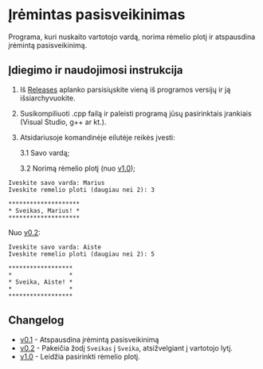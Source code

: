 # Įrėmintas pasisveikinimas
Programa, kuri nuskaito vartotojo vardą, norima rėmelio plotį ir atspausdina įrėmintą pasisveikinimą.

## Įdiegimo ir naudojimosi instrukcija
1. Iš [Releases](https://github.com/metroff/VU_OP_uzd1/releases) aplanko parsisiųskite vieną iš programos versijų ir ją išsiarchyvuokite.
2. Susikompiliuoti .cpp failą ir paleisti programą jūsų pasirinktais įrankiais (Visual Studio, g++ ar kt.).
3. Atsidariusoje komandinėje eilutėje reikės įvesti:

   3.1 Savo vardą;
   
   3.2 Norimą rėmelio plotį (nuo [v1.0](https://github.com/metroff/VU_OP_uzd1/releases/tag/v1.0));
```
Iveskite savo varda: Marius
Iveskite remelio ploti (daugiau nei 2): 3

********************
* Sveikas, Marius! *
********************
```
Nuo [v0.2](https://github.com/metroff/VU_OP_uzd1/releases/tag/v0.2):
```
Iveskite savo varda: Aiste
Iveskite remelio ploti (daugiau nei 2): 5

******************
*                *
* Sveika, Aiste! *
*                *
******************
```
## Changelog
* [v0.1](https://github.com/metroff/VU_OP_uzd1/releases/tag/v0.1) - Atspausdina įrėmintą pasisveikinimą
* [v0.2](https://github.com/metroff/VU_OP_uzd1/releases/tag/v0.2) - Pakeičia žodį ```Sveikas``` į ```Sveika```, atsižvelgiant į vartotojo lytį.
* [v1.0](https://github.com/metroff/VU_OP_uzd1/releases/tag/v1.0) - Leidžia pasirinkti rėmelio plotį.
